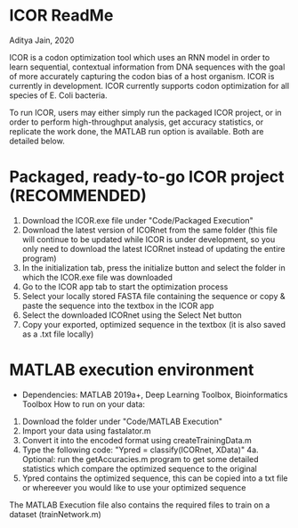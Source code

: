 # ICOR ReadMe
Aditya Jain, 2020

ICOR is a codon optimization tool which uses an RNN model in order to learn sequential, contextual information from DNA sequences with the goal of more accurately capturing the codon bias of a host organism. ICOR is currently in development. ICOR currently supports codon optimization for all species of E. Coli bacteria.

To run ICOR, users may either simply run the packaged ICOR project, or in order to perform high-throughput analysis, get accuracy statistics, or replicate the work done, the MATLAB run option is available. Both are detailed below.

# Packaged, ready-to-go ICOR project (RECOMMENDED)
1. Download the ICOR.exe file under "Code/Packaged Execution"
2. Download the latest version of ICORnet from the same folder (this file will continue to be updated while ICOR is under development, so you only need to download the latest ICORnet instead of updating the entire program)
3. In the initialization tab, press the initialize button and select the folder in which the ICOR.exe file was downloaded
4. Go to the ICOR app tab to start the optimization process
5. Select your locally stored FASTA file containing the sequence or copy & paste the sequence into the textbox in the ICOR app
6. Select the downloaded ICORnet using the Select Net button
7. Copy your exported, optimized sequence in the textbox (it is also saved as a .txt file locally)

# MATLAB execution environment
- Dependencies: MATLAB 2019a+, Deep Learning Toolbox, Bioinformatics Toolbox
How to run on your data:
1. Download the folder under "Code/MATLAB Execution"
2. Import your data using fastalator.m
3. Convert it into the encoded format using createTrainingData.m
4. Type the following code: "Ypred = classify(ICORnet, XData)"
4a. Optional: run the getAccuracies.m program to get some detailed statistics which compare the optimized sequence to the original
5. Ypred contains the optimized sequence, this can be copied into a txt file or whereever you would like to use your optimized sequence

The MATLAB Execution file also contains the required files to train on a dataset (trainNetwork.m)

